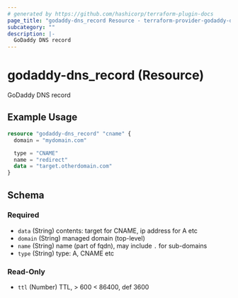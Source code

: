 ```yaml
---
# generated by https://github.com/hashicorp/terraform-plugin-docs
page_title: "godaddy-dns_record Resource - terraform-provider-godaddy-dns"
subcategory: ""
description: |-
  GoDaddy DNS record
---
```


# godaddy-dns_record (Resource)

GoDaddy DNS record

## Example Usage

```terraform
resource "godaddy-dns_record" "cname" {
  domain = "mydomain.com"

  type = "CNAME"
  name = "redirect"
  data = "target.otherdomain.com"
}
```

<!-- schema generated by tfplugindocs -->
## Schema

### Required

- `data` (String) contents: target for CNAME, ip address for A etc
- `domain` (String) managed domain (top-level)
- `name` (String) name (part of fqdn), may include `.` for sub-domains
- `type` (String) type: A, CNAME etc

### Read-Only

- `ttl` (Number) TTL, > 600 < 86400, def 3600
